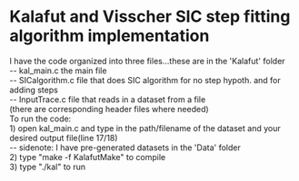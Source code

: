 # Kalafut and Visscher SIC step fitting algorithm implementation  

I have the code organized into three files...these are in the 'Kalafut' folder  
     -- kal_main.c       the main file   
     -- SICalgorithm.c   file that does SIC algorithm for no step hypoth. and for adding steps  
     -- InputTrace.c     file that reads in a dataset from a file  
(there are corresponding header files where needed)  
To run the code:  
     1) open kal_main.c and type in the path/filename of the dataset and your desired output file(line 17/18)  
                -- sidenote: I have pre-generated datasets in the 'Data' folder  
     2) type "make -f KalafutMake" to compile  
     3) type "./kal" to run  